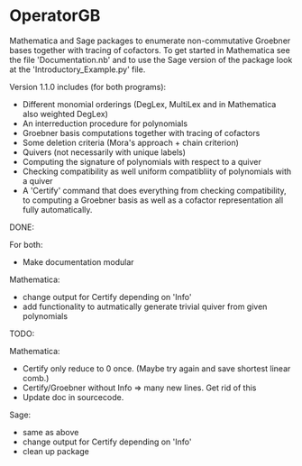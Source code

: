 # OperatorGB
Mathematica and Sage packages to enumerate non-commutative Groebner bases together with tracing of cofactors.
To get started in Mathematica see the file 'Documentation.nb' and to use the Sage version of the package look at the 'Introductory_Example.py' file. 

Version 1.1.0 includes (for both programs):
  * Different monomial orderings (DegLex, MultiLex and in Mathematica also weighted DegLex)
  * An interreduction procedure for polynomials
  * Groebner basis computations together with tracing of cofactors
  * Some deletion criteria (Mora's approach + chain criterion)
  * Quivers (not necessarily with unique labels)
  * Computing the signature of polynomials with respect to a quiver 
  * Checking compatibility as well uniform compatibliity of polynomials with a quiver
  * A 'Certify' command that does everything from checking compatibility, to computing a Groebner basis as well as a cofactor representation all fully automatically.

DONE:

For both:
  * Make documentation modular
  
 Mathematica: 
  * change output for Certify depending on 'Info'
  * add functionality to autmatically generate trivial quiver from given polynomials

TODO:

Mathematica:
  * Certify only reduce to 0 once. (Maybe try again and save shortest linear comb.)
  * Certify/Groebner without Info => many new lines. Get rid of this
  * Update doc in sourcecode.
  
Sage:
  * same as above
  * change output for Certify depending on 'Info'
  * clean up package
